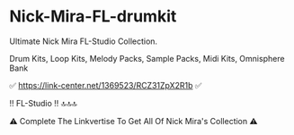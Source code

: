 # Nick-Mira-FL-drumkit

Ultimate Nick Mira FL-Studio Collection.

Drum Kits, Loop Kits, Melody Packs, Sample Packs, Midi Kits, Omnisphere Bank

✅ https://link-center.net/1369523/RCZ31ZpX2R1b ✅


!! FL-Studio !! 🔝🔝🔝

⚠ Complete The Linkvertise To Get All Of Nick Mira's Collection ⚠
